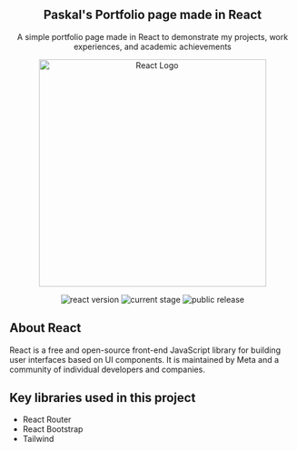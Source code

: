 <h2 align="center">Paskal's Portfolio page made in React</h2>
<p align="center">A simple portfolio page made in React to demonstrate my projects, work experiences, and academic achievements</p>

<p align="center"><a href="https://reactjs.org/" target="_blank"><img src="https://codegeekz.com/wp-content/uploads/reactjs.png" width="400" alt="React Logo"></a></p>

<p align="center">
<img src="https://img.shields.io/badge/React-V%3A%2018.2.0-green" alt="react version">
<img src="https://img.shields.io/badge/Current%20Stage-Development-yellow" alt="current stage">
<img src="https://img.shields.io/badge/Public%20release-Github%20Pages-blue" alt="public release">
</p>

## About React

React is a free and open-source front-end JavaScript library for building user interfaces based on UI components. It is maintained by Meta and a community of individual developers and companies.

## Key libraries used in this project
<ul>
    <li>React Router</li>
    <li>React Bootstrap</li>
    <li>Tailwind</li>
</ul>